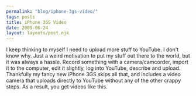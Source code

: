 ```yaml
---
permalink: "blog/iphone-3gs-video/"
tags: posts
title: iPhone 3GS Video
date: 2009-06-24
layout: layouts/post.njk
---
```


I keep thinking to myself I need to upload more stuff to YouTube. I don't know why. Just a weird motivation to put my stuff out there to the world, but it was always a hassle. Record something with a camera/camcorder, import it to the computer, edit it slightly, log into YouTube, describe and upload. Thankfully my fancy new iPhone 3GS skips all that, and includes a video camera that uploads directly to YouTube without any of the other crappy steps. As a result, you get videos like this.